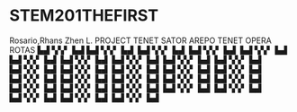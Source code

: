 # STEM201THEFIRST
Rosario,Rhans Zhen L.
PROJECT TENET
SATOR
AREPO
TENET
OPERA
ROTAS
▙▟ ▚▚▘ ▙▟
▙▟ ▚▚▘ ▙▟ 
▙▟ ▚▚▘ ▙▟ 
▙▟ ▚▚▘ ▙▟ 
▙▟ ▚▚▘ ▙▟ 
▙▟ ▚▚▘ ▙▟ 
▙▟ ▚▚▘ ▙▟ 
▙▟ ▚▚▘ ▙▟ 
▙▟ ▚▚▘ ▙▟ 
▙▟ ▚▚▘ ▙▟ 
▙▟ ▚▚▘ ▙▟ 
▙▟ ▚▚▘ ▙▟ 
▙▟ ▚▚▘ ▙▟ 
▙▟ ▚▚▘ ▙▟ 
▙▟ ▚▚▘ ▙▟ 
▙▟ ▚▚▘ ▙▟ 
▙▟ ▚▚▘ ▙▟ 
▙▟ ▚▚▘ ▙▟ 
▙▟ ▚▚▘ ▙▟ 
▙▟ ▚▚▘ ▙▟ 
▙▟ ▚▚▘ ▙▟ 
▙▟ ▚▚▘ ▙▟ 
▙▟ ▚▚▘ ▙▟ 
▙▟ ▚▚▘ ▙▟ 
▙▟ ▚▚▘ ▙▟ 
▙▟ ▚▚▘ ▙▟ 
▙▟ ▚▚▘ ▙▟ 
▙▟ ▚▚▘ ▙▟ 




